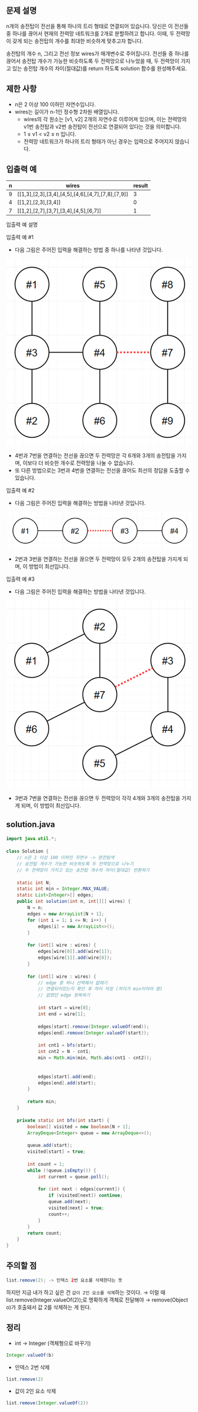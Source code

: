 ## 문제 설명
n개의 송전탑이 전선을 통해 하나의 트리 형태로 연결되어 있습니다. 당신은 이 전선들 중 하나를 끊어서 현재의 전력망 네트워크를 2개로 분할하려고 합니다. 이때, 두 전력망이 갖게 되는 송전탑의 개수를 최대한 비슷하게 맞추고자 합니다.

송전탑의 개수 n, 그리고 전선 정보 wires가 매개변수로 주어집니다. 전선들 중 하나를 끊어서 송전탑 개수가 가능한 비슷하도록 두 전력망으로 나누었을 때, 두 전력망이 가지고 있는 송전탑 개수의 차이(절대값)를 return 하도록 solution 함수를 완성해주세요.

## 제한 사항
- n은 2 이상 100 이하인 자연수입니다.
- wires는 길이가 n-1인 정수형 2차원 배열입니다.
  - wires의 각 원소는 [v1, v2] 2개의 자연수로 이루어져 있으며, 이는 전력망의 v1번 송전탑과 v2번 송전탑이 전선으로 연결되어 있다는 것을 의미합니다.
  - 1 ≤ v1 < v2 ≤ n 입니다.
  - 전력망 네트워크가 하나의 트리 형태가 아닌 경우는 입력으로 주어지지 않습니다.

## 입출력 예
|n|wires|result|
|------|---|---|
|9|[[1,3],[2,3],[3,4],[4,5],[4,6],[4,7],[7,8],[7,9]]|3|
|4|[[1,2],[2,3],[3,4]]|0|
|7|[[1,2],[2,7],[3,7],[3,4],[4,5],[6,7]]|1|

입출력 예 설명<br>

입출력 예 #1<br>

- 다음 그림은 주어진 입력을 해결하는 방법 중 하나를 나타낸 것입니다.

![alt text](image-1.png)

- 4번과 7번을 연결하는 전선을 끊으면 두 전력망은 각 6개와 3개의 송전탑을 가지며, 이보다 더 비슷한 개수로 전력망을 나눌 수 없습니다.
- 또 다른 방법으로는 3번과 4번을 연결하는 전선을 끊어도 최선의 정답을 도출할 수 있습니다.

입출력 예 #2<br>
- 다음 그림은 주어진 입력을 해결하는 방법을 나타낸 것입니다.

![alt text](image-2.png)
- 2번과 3번을 연결하는 전선을 끊으면 두 전력망이 모두 2개의 송전탑을 가지게 되며, 이 방법이 최선입니다.

입출력 예 #3<br>

- 다음 그림은 주어진 입력을 해결하는 방법을 나타낸 것입니다.

![alt text](image-3.png)
- 3번과 7번을 연결하는 전선을 끊으면 두 전력망이 각각 4개와 3개의 송전탑을 가지게 되며, 이 방법이 최선입니다.

## solution.java
``` java
import java.util.*;

class Solution {
    // n은 2 이상 100 이하인 자연수 -> 완전탐색
    // 송전탑 개수가 가능한 비슷하도록 두 전력망으로 나누기
    // 두 전력망이 가지고 있는 송전탑 개수의 차이(절대값) 반환하기
    
    static int N;
    static int min = Integer.MAX_VALUE;
    static List<Integer>[] edges;
    public int solution(int n, int[][] wires) {
        N = n;
        edges = new ArrayList[N + 1];
        for (int i = 1; i <= N; i++) {
            edges[i] = new ArrayList<>();
        }
        
        for (int[] wire : wires) {
            edges[wire[0]].add(wire[1]);
            edges[wire[1]].add(wire[0]);
        }
        
        for (int[] wire : wires) {
            // edge 중 하나 선택해서 없애기
            // 연결되어있는지 확인 후 차이 저장 (차이가 min이어야 함)
            // 없앴던 edge 원복하기
            
            int start = wire[0];
            int end = wire[1];
            
            edges[start].remove(Integer.valueOf(end));
            edges[end].remove(Integer.valueOf(start));
            
            int cnt1 = bfs(start);
            int cnt2 = N - cnt1;
            min = Math.min(min, Math.abs(cnt1 - cnt2));
            
            
            edges[start].add(end);
            edges[end].add(start);
        }
        
        return min;
    }
    
    private static int bfs(int start) {
        boolean[] visited = new boolean[N + 1];
        ArrayDeque<Integer> queue = new ArrayDeque<>();
        
        queue.add(start);
        visited[start] = true;
        
        int count = 1;
        while (!queue.isEmpty()) {
            int current = queue.poll();
            
            for (int next : edges[current]) {
                if (visited[next]) continue;
                queue.add(next);
                visited[next] = true;
                count++;
            }
        }
        return count;
    }
}
```

## 주의할 점
``` java
list.remove(2); -> 인덱스 2번 요소를 삭제한다는 뜻
```
하지만 지금 내가 하고 싶은 건 `값이 2인 요소를 삭제`하는 것이다.
→ 이럴 때 list.remove(Integer.valueOf(2));로 명확하게 객체로 전달해야
→ remove(Object o)가 호출돼서 값 2를 삭제하는 게 된다.

## 정리
- int → Integer (객체형으로 바꾸기)
``` java
Integer.valueOf(b)
```
- 인덱스 2번 삭제
``` java
list.remove(2)	
```
- 값이 2인 요소 삭제
``` java
list.remove(Integer.valueOf(2))
```